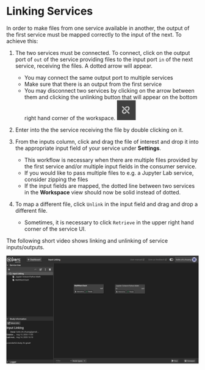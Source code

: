# Linking Services
In order to make files from one service available in another, the output of the first service must be mapped correctly to the input of the next. To achieve this:

1. The two services must be connected. To connect, click on the output port of ```out``` of the service providing files to the input port ```in``` of the next service, receiving the files. A dotted arrow will appear. 
    * You may connect the same output port to multiple services
    * Make sure that there is an output from the first service
    * You may disconnect two services by clicking on the arrow between them and clicking the unlinking button that will appear on the bottom right hand corner of the workspace. ![unlink](../Screenshots/unlink.png)

2. Enter into the the service receiving the file by double clicking on it.
3. From the inputs column, click and drag the file of interest and drop it into the appropriate input field of your service under **Settings**. 
    * This workflow is necessary when there are multiple files provided by the first service and/or multiple input fields in the consumer service.
    * If you would like to pass multiple files to e.g. a Jupyter Lab service, consider zipping the files
    * If the input fields are mapped, the dotted line between two services in the **Workspace** view should now be solid instead of dotted.
4. To map a different file, click ```Unlink``` in the input field and drag and drop a different file. 
    * Sometimes, it is necessary to click ```Retrieve``` in the upper right hand corner of the service UI.

The following short video shows linking and unlinking of service inputs/outputs.

![link](../Screenshots/linking.gif)
